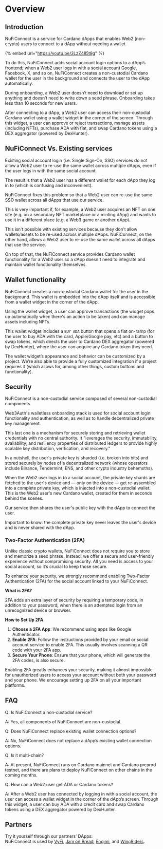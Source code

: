 # Overview

## Introduction

NuFiConnect is a service for Cardano dApps that enables Web2 (non-crypto) users to connect to a dApp without needing a wallet.



{% embed url="https://youtu.be/3LzZ4lI5t8g" %}

To do this, NuFiConnect adds social account login options to a dApp’s frontend; when a Web2 user logs in with a social account Google, Facebook, X, and so on, NuFiConnect creates a non-custodial Cardano wallet for the user in the background and connects the user to the dApp automatically.

During onboarding, a Web2 user doesn’t need to download or set up anything and doesn’t need to write down a seed phrase. Onboarding takes less than 10 seconds for new users.

After connecting to a dApp, a Web2 user can access their non-custodial Cardano wallet using a wallet widget in the corner of the screen. Through this widget, a user can approve or reject transactions, manage assets (including NFTs), purchase ADA with fiat, and swap Cardano tokens using a DEX aggregator (powered by DexHunter).

## NuFiConnect Vs. Existing services

Existing social account login (i.e. Single Sign-On, SSO) services do not allow a Web2 user to re-use the same wallet across multiple dApps, even if the user logs in with the same social account.

The result is that a Web2 user has a different wallet for each dApp they log in to (which is confusing and inconvenient).

NuFiConnect fixes this problem so that a Web2 user can re-use the same SSO wallet across all dApps that use our service.

This is very important if, for example, a Web2 user acquires an NFT on one site (e.g. on a secondary NFT marketplace or a minting dApp) and wants to use it in a different place (e.g. a Web3 game or another dApp).

This isn't possible with existing services because they don't allow wallets/assets to be re-used across multiple dApps. NuFiConnect, on the other hand, allows a Web2 user to re-use the same wallet across all dApps that use the service.

On top of that, the NuFiConnect service provides Cardano wallet functionality for a Web2 user so a dApp doesn't need to integrate and maintain wallet functionality themselves.

## Wallet functionality

NuFiConnect creates a non-custodial Cardano wallet for the user in the background. This wallet is embedded into the dApp itself and is accessible from a wallet widget in the corner of the dApp.

Using the wallet widget, a user can approve transactions (the widget pops up automatically when there's an action to be taken) and can manage assets including NFTs.

This wallet widget includes a `BUY ADA` button that opens a fiat on-ramp (for the user to buy ADA with the card, Apple/Google pay, etc) and a button to swap tokens, which directs the user to Cardano DEX aggregator (powered by DexHunter), where the user can acquire any Cardano token they need.

The wallet widget’s appearance and behavior can be customized by a project. We’re also able to provide a fully customized integration if a project requires it (which allows for, among other things, custom buttons and functionality).

## Security

NuFiConnect is a non-custodial service composed of several non-custodial components.

Web3Auth's walletless onboarding stack is used for social account login functionality and authentication, as well as to handle decentralized private key management.

This last one is a mechanism for securely storing and retrieving wallet credentials with no central authority. It "leverages the security, immutability, availability, and resiliency properties of distributed ledgers to provide highly scalable key distribution, verification, and recovery."

In a nutshell, the user's private key is sharded (i.e. broken into bits) and stored securely by nodes of a decentralized network (whose operators include Binance, Tendermint, ENS, and other crypto industry behemoths).

When the Web2 user logs in to a social account, the private key shards are fetched to the user's device and — only on the device — get re-assembled into a complete private key, which is injected into a non-custodial wallet. This is the Web2 user's new Cardano wallet, created for them in seconds behind the scenes.

Our service then shares the user's public key with the dApp to connect the user.

Important to know: the complete private key never leaves the user's device and is never shared with the dApp.

### Two-Factor Authentication (2FA)

Unlike classic crypto wallets, NuFiConnect does not require you to store and memorize a seed phrase. Instead, we offer a secure and user-friendly experience without compromising security. All you need is access to your social account, so it’s crucial to keep those secure.

To enhance your security, we strongly recommend enabling Two-Factor Authentication (2FA) for the social account linked to your NuFiConnect.

**What is 2FA?**

2FA adds an extra layer of security by requiring a temporary code, in addition to your password, when there is an attempted login from an unrecognized device or browser.

**How to Set Up 2FA**

1. **Choose a 2FA App**: We recommend using apps like Google Authenticator.
2. **Enable 2FA**: Follow the instructions provided by your email or social account service to enable 2FA. This usually involves scanning a QR code with your 2FA app.
3. **Secure Your Phone**: Ensure that your phone, which will generate the 2FA codes, is also secure.

Enabling 2FA greatly enhances your security, making it almost impossible for unauthorized users to access your account without both your password and your phone. We encourage setting up 2FA on all your important platforms.

## FAQ

Q: Is NuFiConnect a non-custodial service?

A: Yes, all components of NuFiConnect are non-custodial.

Q: Does NuFiConnect replace existing wallet connection options?

A: No, NuFiConnect does not replace a dApp’s existing wallet connection options.

Q: Is it multi-chain?

A: At present, NuFiConnect runs on Cardano mainnet and Cardano preprod testnet, and there are plans to deploy NuFiConnect on other chains in the coming months.

Q: How can a Web2 user get ADA or Cardano tokens?

A: After a Web2 user has connected by logging in with a social account, the user can access a wallet widget in the corner of the dApp’s screen. Through this widget, a user can buy ADA with a credit card and swap Cardano tokens using a DEX aggregator powered by DexHunter.



## Partners

Try it yourself through our partners’ DApps:\
NuFiConnect is used by [VyFi](https://app.vyfi.io/), [Jam on Bread](https://jamonbread.io/), [Engimi](https://enigmi.io/), and [WingRiders](https://www.wingriders.com/).
